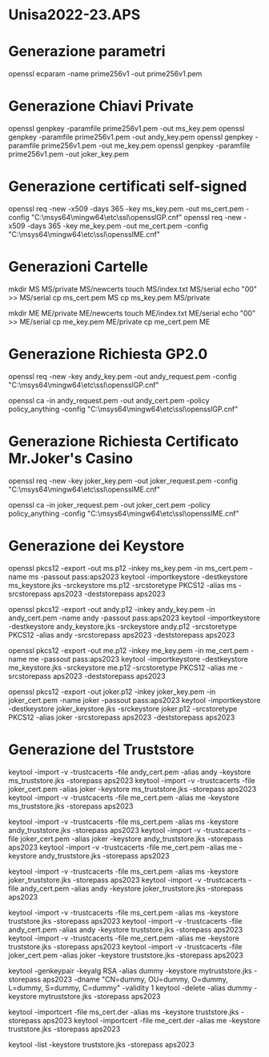 # Unisa2022-23.APS

# Generazione parametri
openssl ecparam -name prime256v1 -out prime256v1.pem

# Generazione Chiavi Private
openssl genpkey -paramfile prime256v1.pem -out ms_key.pem
openssl genpkey -paramfile prime256v1.pem -out andy_key.pem
openssl genpkey -paramfile prime256v1.pem -out me_key.pem
openssl genpkey -paramfile prime256v1.pem -out joker_key.pem

# Generazione certificati self-signed
openssl req -new -x509 -days 365 -key ms_key.pem -out ms_cert.pem -config "C:\msys64\mingw64\etc\ssl\opensslGP.cnf"
openssl req -new -x509 -days 365 -key me_key.pem -out me_cert.pem -config "C:\msys64\mingw64\etc\ssl\opensslME.cnf"

# Generazioni Cartelle
mkdir MS MS/private MS/newcerts
touch MS/index.txt MS/serial
echo "00" >> MS/serial
cp ms_cert.pem MS
cp ms_key.pem MS/private

mkdir ME ME/private ME/newcerts
touch ME/index.txt ME/serial
echo "00" >> ME/serial
cp me_key.pem ME/private
cp me_cert.pem ME

# Generazione Richiesta GP2.0
openssl req -new -key andy_key.pem -out andy_request.pem -config "C:\msys64\mingw64\etc\ssl\opensslGP.cnf"

openssl ca -in andy_request.pem -out andy_cert.pem -policy policy_anything -config "C:\msys64\mingw64\etc\ssl\opensslGP.cnf"

# Generazione Richiesta Certificato Mr.Joker's Casino
openssl req -new -key joker_key.pem -out joker_request.pem -config "C:\msys64\mingw64\etc\ssl\opensslME.cnf"

openssl ca -in joker_request.pem -out joker_cert.pem -policy policy_anything -config "C:\msys64\mingw64\etc\ssl\opensslME.cnf"

# Generazione dei Keystore
openssl pkcs12 -export -out ms.p12 -inkey ms_key.pem -in ms_cert.pem -name ms -passout pass:aps2023
keytool -importkeystore -destkeystore ms_keystore.jks -srckeystore ms.p12 -srcstoretype PKCS12 -alias ms -srcstorepass aps2023 -deststorepass aps2023

openssl pkcs12 -export -out andy.p12 -inkey andy_key.pem -in andy_cert.pem -name andy -passout pass:aps2023
keytool -importkeystore -destkeystore andy_keystore.jks -srckeystore andy.p12 -srcstoretype PKCS12 -alias andy -srcstorepass aps2023 -deststorepass aps2023

openssl pkcs12 -export -out me.p12 -inkey me_key.pem -in me_cert.pem -name me -passout pass:aps2023
keytool -importkeystore -destkeystore me_keystore.jks -srckeystore me.p12 -srcstoretype PKCS12 -alias me -srcstorepass aps2023 -deststorepass aps2023

openssl pkcs12 -export -out joker.p12 -inkey joker_key.pem -in joker_cert.pem -name joker -passout pass:aps2023
keytool -importkeystore -destkeystore joker_keystore.jks -srckeystore joker.p12 -srcstoretype PKCS12 -alias joker -srcstorepass aps2023 -deststorepass aps2023

# Generazione del Truststore
<!-- openssl x509 -in ms_cert.pem -out ms_cert.der -outform der
openssl x509 -in andy_cert.pem -out andy_cert.der -outform der
openssl x509 -in me_cert.pem -out me_cert.der -outform der
openssl x509 -in joker_cert.pem -out joker_cert.der -outform der -->

<!-- Trust Store Ministero della Salute -->
keytool -import -v -trustcacerts -file andy_cert.pem -alias andy -keystore ms_truststore.jks -storepass aps2023
keytool -import -v -trustcacerts -file joker_cert.pem -alias joker -keystore ms_truststore.jks -storepass aps2023
keytool -import -v -trustcacerts -file me_cert.pem -alias me -keystore ms_truststore.jks -storepass aps2023

<!-- Trust Store Andy -->
keytool -import -v -trustcacerts -file ms_cert.pem -alias ms -keystore andy_truststore.jks -storepass aps2023
keytool -import -v -trustcacerts -file joker_cert.pem -alias joker -keystore andy_truststore.jks -storepass aps2023
keytool -import -v -trustcacerts -file me_cert.pem -alias me -keystore andy_truststore.jks -storepass aps2023

<!-- Trust Store Mr. Joker -->
keytool -import -v -trustcacerts -file ms_cert.pem -alias ms -keystore joker_truststore.jks -storepass aps2023
keytool -import -v -trustcacerts -file andy_cert.pem -alias andy -keystore joker_truststore.jks -storepass aps2023

<!-- Trust Store -->
keytool -import -v -trustcacerts -file ms_cert.pem -alias ms -keystore truststore.jks -storepass aps2023
keytool -import -v -trustcacerts -file andy_cert.pem -alias andy -keystore truststore.jks -storepass aps2023
keytool -import -v -trustcacerts -file me_cert.pem -alias me -keystore truststore.jks -storepass aps2023
keytool -import -v -trustcacerts -file joker_cert.pem -alias joker -keystore truststore.jks -storepass aps2023


keytool -genkeypair -keyalg RSA -alias dummy -keystore mytruststore.jks -storepass aps2023 -dname "CN=dummy, OU=dummy, O=dummy, L=dummy, S=dummy, C=dummy" -validity 1
keytool -delete -alias dummy -keystore mytruststore.jks -storepass aps2023

keytool -importcert -file ms_cert.der -alias ms -keystore truststore.jks -storepass aps2023
keytool -importcert -file me_cert.der -alias me -keystore truststore.jks -storepass aps2023

keytool -list -keystore truststore.jks -storepass aps2023
